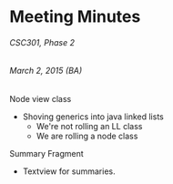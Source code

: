 # Meeting Minutes
###### CSC301, Phase 2
###### March 2, 2015 (BA)

Node view class

 - Shoving generics into java linked lists
	- We're not rolling an LL class
	- We are rolling a node class

Summary Fragment

- Textview for summaries. 